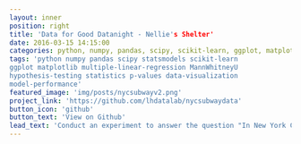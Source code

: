 ```yaml
---
layout: inner
position: right
title: 'Data for Good Datanight - Nellie's Shelter'
date: 2016-03-15 14:15:00
categories: python, numpy, pandas, scipy, scikit-learn, ggplot, matplotlib, multiple-linear-regression, MannWhitneyU, hypothesis-testing, statistics, p-values, data-visualization, model-performance 
tags: 'python numpy pandas scipy statsmodels scikit-learn 
ggplot matplotlib multiple-linear-regression MannWhitneyU 
hypothesis-testing statistics p-values data-visualization
model-performance'
featured_image: 'img/posts/nycsubwayv2.png'
project_link: 'https://github.com/lhdatalab/nycsubwaydata'
button_icon: 'github'
button_text: 'View on Github'
lead_text: 'Conduct an experiment to answer the question "In New York City, do more people ride the subway when it is raining?" Yes, on average 183 more passengers per station.'
---
```

